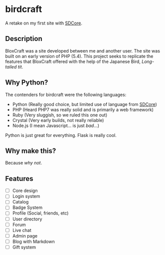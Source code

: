 # birdcraft
A retake on my first site with [SDCore](https://github.com/SDCore).

## Description
BloxCraft was a site developed between me and another user.
The site was built on an early version of PHP (5.4).
This project seeks to replicate the features that BloxCraft offered with the help of the Japanese Bird, *Long-tailed tit*.

## Why Python?
The contenders for birdcraft were the following languages:
* Python (Really good choice, but limited use of language from [SDCore](https://github.com/SDCore))
* PHP (Heard PHP7 was really solid and is primarily a web framework)
* Ruby (Very sluggish, so we ruled this one out)
* Crystal (Very early builds, not really reliable)
* Node.js (I mean Javascript... is just *bad*...)

Python is just great for everything.
Flask is really cool.

## Why make this?
Because *why not*.

## Features
* [ ] Core design
* [ ] Login system
* [ ] Catalog
* [ ] Badge System
* [ ] Profile (Social, friends, etc)
* [ ] User directory
* [ ] Forum
* [ ] Live chat
* [ ] Admin page
* [ ] Blog with Markdown
* [ ] Gift system
